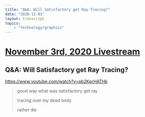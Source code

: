 ```yaml
---
title: "Q&A: Will Satisfactory get Ray Tracing?"
date: "2020-11-03"
layout: transcript
topics:
    - "technology/graphics"
---
```

# [November 3rd, 2020 Livestream](../2020-11-03.md)
## Q&A: Will Satisfactory get Ray Tracing?
https://www.youtube.com/watch?v=pb2KprHATHk
> good way what was satisfactory get ray
> 
> tracing over my dead body
> 
> rather die
> 
